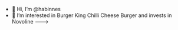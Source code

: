 - 👋 Hi, I’m @habinnes
- 👀 I’m interested in Burger King Chilli Cheese Burger and invests in Novoline
--->
